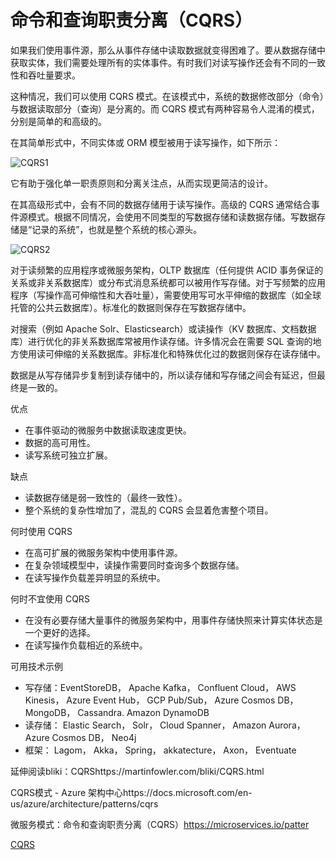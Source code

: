 # 命令和查询职责分离（CQRS）

如果我们使用事件源，那么从事件存储中读取数据就变得困难了。要从数据存储中获取实体，我们需要处理所有的实体事件。有时我们对读写操作还会有不同的一致性和吞吐量要求。

这种情况，我们可以使用 CQRS 模式。在该模式中，系统的数据修改部分（命令）与数据读取部分（查询）是分离的。而 CQRS 模式有两种容易令人混淆的模式，分别是简单的和高级的。

在其简单形式中，不同实体或 ORM 模型被用于读写操作，如下所示：

![CQRS1](https://pic1.zhimg.com/80/v2-106c2746e37d811f6045674e9bb509d4_720w.webp?source=1940ef5c)

它有助于强化单一职责原则和分离关注点，从而实现更简洁的设计。

在其高级形式中，会有不同的数据存储用于读写操作。高级的 CQRS 通常结合事件源模式。根据不同情况，会使用不同类型的写数据存储和读数据存储。写数据存储是“记录的系统”，也就是整个系统的核心源头。

![CQRS2](https://pic1.zhimg.com/80/v2-ad75426e0e399c92bf47e3f50366c176_720w.webp?source=1940ef5c)

对于读频繁的应用程序或微服务架构，OLTP 数据库（任何提供 ACID 事务保证的关系或非关系数据库）或分布式消息系统都可以被用作写存储。对于写频繁的应用程序（写操作高可伸缩性和大吞吐量），需要使用写可水平伸缩的数据库（如全球托管的公共云数据库）。标准化的数据则保存在写数据存储中。

对搜索（例如 Apache Solr、Elasticsearch）或读操作（KV 数据库、文档数据库）进行优化的非关系数据库常被用作读存储。许多情况会在需要 SQL 查询的地方使用读可伸缩的关系数据库。非标准化和特殊优化过的数据则保存在读存储中。

数据是从写存储异步复制到读存储中的，所以读存储和写存储之间会有延迟，但最终是一致的。

优点

- 在事件驱动的微服务中数据读取速度更快。
- 数据的高可用性。
- 读写系统可独立扩展。

缺点

- 读数据存储是弱一致性的（最终一致性）。
- 整个系统的复杂性增加了，混乱的 CQRS 会显着危害整个项目。

何时使用 CQRS

- 在高可扩展的微服务架构中使用事件源。
- 在复杂领域模型中，读操作需要同时查询多个数据存储。
- 在读写操作负载差异明显的系统中。

何时不宜使用 CQRS

- 在没有必要存储大量事件的微服务架构中，用事件存储快照来计算实体状态是一个更好的选择。
- 在读写操作负载相近的系统中。

可用技术示例

- 写存储：EventStoreDB， Apache Kafka， Confluent Cloud， AWS Kinesis， Azure Event Hub， GCP Pub/Sub， Azure Cosmos DB， MongoDB， Cassandra. Amazon DynamoDB
- 读存储： Elastic Search， Solr， Cloud Spanner， Amazon Aurora， Azure Cosmos DB， Neo4j
- 框架： Lagom， Akka， Spring， akkatecture， Axon， Eventuate

延伸阅读bliki：CQRShttps://martinfowler.com/bliki/CQRS.html

CQRS模式 - Azure 架构中心https://docs.microsoft.com/en-us/azure/architecture/patterns/cqrs

微服务模式：命令和查询职责分离（CQRS）https://microservices.io/patter

[CQRS](https://zhuanlan.zhihu.com/p/115685384)

